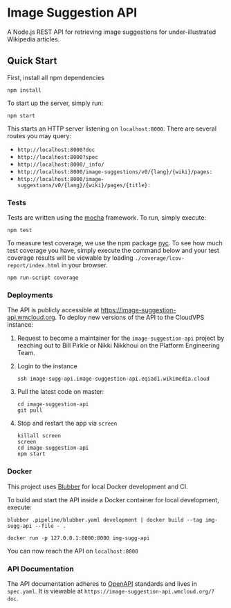 # Image Suggestion API 

A Node.js REST API for retrieving image suggestions for under-illustrated Wikipedia articles. 

## Quick Start

First, install all npm dependencies

```
npm install
```

To start up the server, simply run:

```
npm start
```

This starts an HTTP server listening on `localhost:8000`. There are several
routes you may query:

* `http://localhost:8000?doc`
* `http://localhost:8000?spec`
* `http://localhost:8000/_info/`
* `http://localhost:8000/image-suggestions/v0/{lang}/{wiki}/pages:`
* `http://localhost:8000/image-suggestions/v0/{lang}/{wiki}/pages/{title}:`

### Tests

Tests are written using the [mocha](https://mochajs.org/) framework. To run, simply execute:

```
npm test
```

To measure test coverage, we use the npm package [nyc](https://www.npmjs.com/package/nyc). To see how much test coverage you have, simply execute the command below and your test coverage results will be viewable by loading `./coverage/lcov-report/index.html` in your browser.

```
npm run-script coverage
```

### Deployments

The API is publicly accessible at https://image-suggestion-api.wmcloud.org. To deploy new versions of the API to the CloudVPS instance:

1. Request to become a maintainer for the `image-suggestion-api` project by reaching out to Bill Pirkle or Nikki Nikkhoui on the Platform Engineering Team. 

2. Login to the instance
	```
	ssh image-sugg-api.image-suggestion-api.eqiad1.wikimedia.cloud
	```
3. Pull the latest code on master:
	```
	cd image-suggestion-api
	git pull
	```

4. Stop and restart the app via `screen`
	```
	killall screen
	screen
	cd image-suggestion-api
	npm start
	```

### Docker
This project uses [Blubber](https://wikitech.wikimedia.org/wiki/Blubber) for local Docker development and CI.

To build and start the API inside a Docker container for local development, execute:
```
blubber .pipeline/blubber.yaml development | docker build --tag img-sugg-api --file - .
```
```
docker run -p 127.0.0.1:8000:8000 img-sugg-api
```

You can now reach the API on `localhost:8000`

### API Documentation

The API documentation adheres to [OpenAPI](https://swagger.io/specification/) standards and lives in `spec.yaml`. It is viewable at `https://image-suggestion-api.wmcloud.org/?doc`.
